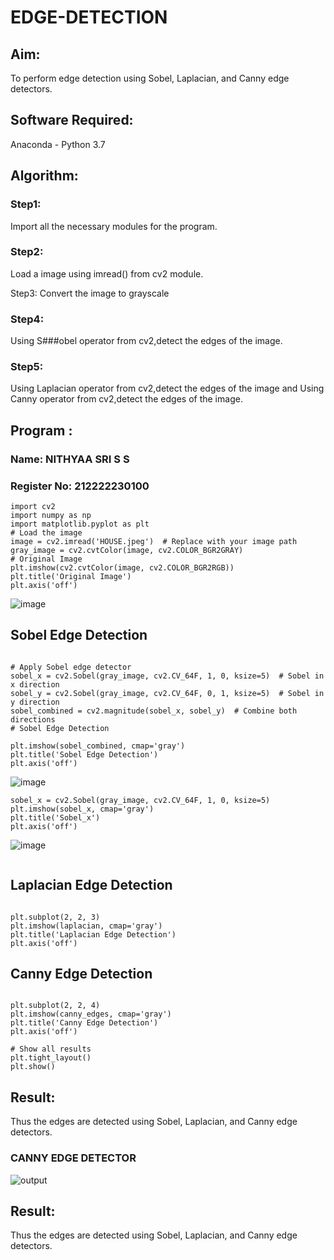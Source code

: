 # EDGE-DETECTION
## Aim:
To perform edge detection using Sobel, Laplacian, and Canny edge detectors.

## Software Required:
Anaconda - Python 3.7

## Algorithm:
### Step1:
Import all the necessary modules for the program.

### Step2:
Load a image using imread() from cv2 module.

 Step3:
Convert the image to grayscale

### Step4:
Using S###obel operator from cv2,detect the edges of the image.

### Step5:

Using Laplacian operator from cv2,detect the edges of the image and Using Canny operator from cv2,detect the edges of the image.
## Program :

### Name: NITHYAA SRI S S
### Register No: 212222230100

```
import cv2
import numpy as np
import matplotlib.pyplot as plt
# Load the image
image = cv2.imread('HOUSE.jpeg')  # Replace with your image path
gray_image = cv2.cvtColor(image, cv2.COLOR_BGR2GRAY)
# Original Image
plt.imshow(cv2.cvtColor(image, cv2.COLOR_BGR2RGB))
plt.title('Original Image')
plt.axis('off')

```
![image](https://github.com/user-attachments/assets/491dbffd-1c39-4f49-950e-4c1e579e7b38)

## Sobel Edge Detection
```

# Apply Sobel edge detector
sobel_x = cv2.Sobel(gray_image, cv2.CV_64F, 1, 0, ksize=5)  # Sobel in x direction
sobel_y = cv2.Sobel(gray_image, cv2.CV_64F, 0, 1, ksize=5)  # Sobel in y direction
sobel_combined = cv2.magnitude(sobel_x, sobel_y)  # Combine both directions
# Sobel Edge Detection

plt.imshow(sobel_combined, cmap='gray')
plt.title('Sobel Edge Detection')
plt.axis('off')
```
![image](https://github.com/user-attachments/assets/9ceb704b-9828-49d8-847b-836014680bf0)
```
sobel_x = cv2.Sobel(gray_image, cv2.CV_64F, 1, 0, ksize=5)
plt.imshow(sobel_x, cmap='gray')
plt.title('Sobel_x')
plt.axis('off')
```
![image](https://github.com/user-attachments/assets/57498580-7f80-490d-a19f-395c53bcc186)
```
```



## Laplacian Edge Detection
```

plt.subplot(2, 2, 3)
plt.imshow(laplacian, cmap='gray')
plt.title('Laplacian Edge Detection')
plt.axis('off')
```

## Canny Edge Detection
```

plt.subplot(2, 2, 4)
plt.imshow(canny_edges, cmap='gray')
plt.title('Canny Edge Detection')
plt.axis('off')

# Show all results
plt.tight_layout()
plt.show()
```

## Result:
Thus the edges are detected using Sobel, Laplacian, and Canny edge detectors.


### CANNY EDGE DETECTOR
![output](./canny.png)

## Result:
Thus the edges are detected using Sobel, Laplacian, and Canny edge detectors.
